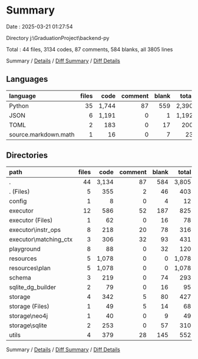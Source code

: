 # Summary

Date : 2025-03-21 01:27:54

Directory j:\\GraduationProject\\backend-py

Total : 44 files,  3134 codes, 87 comments, 584 blanks, all 3805 lines

Summary / [Details](details.md) / [Diff Summary](diff.md) / [Diff Details](diff-details.md)

## Languages

| language | files | code | comment | blank | total |
| :--- | ---: | ---: | ---: | ---: | ---: |
| Python | 35 | 1,744 | 87 | 559 | 2,390 |
| JSON | 6 | 1,191 | 0 | 1 | 1,192 |
| TOML | 2 | 183 | 0 | 17 | 200 |
| source.markdown.math | 1 | 16 | 0 | 7 | 23 |

## Directories

| path | files | code | comment | blank | total |
| :--- | ---: | ---: | ---: | ---: | ---: |
| . | 44 | 3,134 | 87 | 584 | 3,805 |
| . (Files) | 5 | 355 | 2 | 46 | 403 |
| config | 1 | 8 | 0 | 4 | 12 |
| executor | 12 | 586 | 52 | 187 | 825 |
| executor (Files) | 1 | 62 | 0 | 16 | 78 |
| executor\\instr_ops | 8 | 218 | 20 | 78 | 316 |
| executor\\matching_ctx | 3 | 306 | 32 | 93 | 431 |
| playground | 8 | 88 | 0 | 32 | 120 |
| resources | 5 | 1,078 | 0 | 0 | 1,078 |
| resources\\plan | 5 | 1,078 | 0 | 0 | 1,078 |
| schema | 3 | 219 | 0 | 74 | 293 |
| sqlite_dg_builder | 2 | 79 | 0 | 16 | 95 |
| storage | 4 | 342 | 5 | 80 | 427 |
| storage (Files) | 1 | 49 | 5 | 14 | 68 |
| storage\\neo4j | 1 | 40 | 0 | 9 | 49 |
| storage\\sqlite | 2 | 253 | 0 | 57 | 310 |
| utils | 4 | 379 | 28 | 145 | 552 |

Summary / [Details](details.md) / [Diff Summary](diff.md) / [Diff Details](diff-details.md)
